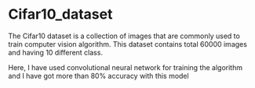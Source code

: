 # Cifar10_dataset

The Cifar10 dataset is a collection of images that are commonly used to train computer vision algorithm. This dataset contains total 60000 images and having 10 different class.

Here, I have used convolutional neural network for training the algorithm and I have got more than 80% accuracy with this model

